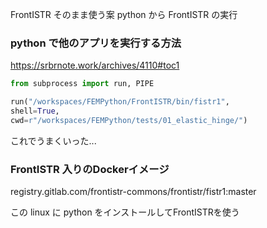 FrontISTR そのまま使う案
python から FrontISTR  の実行

### python で他のアプリを実行する方法
https://srbrnote.work/archives/4110#toc1
```python
from subprocess import run, PIPE

run("/workspaces/FEMPython/FrontISTR/bin/fistr1",
shell=True,
cwd=r"/workspaces/FEMPython/tests/01_elastic_hinge/")
```
これでうまくいった...

### FrontISTR 入りのDockerイメージ

registry.gitlab.com/frontistr-commons/frontistr/fistr1:master

この linux に python をインストールしてFrontISTRを使う
